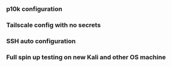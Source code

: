 ### p10k configuration

### Tailscale config with no secrets

### SSH auto configuration

### Full spin up testing on new Kali and other OS machine